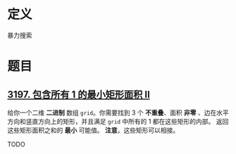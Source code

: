 # 定义
暴力搜索

# 题目

## [3197\. 包含所有 1 的最小矩形面积 II](https://leetcode.cn/problems/find-the-minimum-area-to-cover-all-ones-ii/)

给你一个二维 **二进制** 数组 `grid`。你需要找到 3 个 **不重叠**、面积 **非零** 、边在水平方向和竖直方向上的矩形，并且满足 `grid` 中所有的 1 都在这些矩形的内部。
返回这些矩形面积之和的 **最小** 可能值。
**注意**，这些矩形可以相接。

TODO



